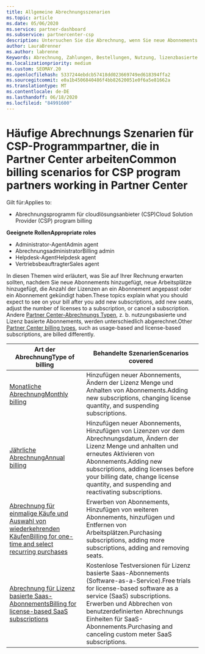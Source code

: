 ```yaml
---
title: Allgemeine Abrechnungsszenarien
ms.topic: article
ms.date: 05/06/2020
ms.service: partner-dashboard
ms.subservice: partnercenter-csp
description: Untersuchen Sie die Abrechnung, wenn Sie neue Abonnements hinzufügen, die Lizenz Menge anpassen oder ein Abonnement kündigen. Sehen Sie sich an, wie sich nutzungsbasierte und Lizenz basierte Abonnements unterscheiden.
author: LauraBrenner
ms.author: labrenne
Keywords: Abrechnung, Zahlungen, Bestellungen, Nutzung, lizenzbasierte Abrechnung, Abonnementdatum, Laufzeit, Kündigung, Verlängerung, Kontenabstimmungsdatei, Abstimmungsdatei
ms.localizationpriority: medium
ms.custom: SEOMAY.20
ms.openlocfilehash: 5337244ebdcb57418dd023669749ed618394ffa2
ms.sourcegitcommit: e0a1b4506840486f4bb82620051e0f6a5e81662a
ms.translationtype: MT
ms.contentlocale: de-DE
ms.lasthandoff: 06/18/2020
ms.locfileid: "84991600"
---
```

# <a name="common-billing-scenarios-for-csp-program-partners-working-in-partner-center"></a><span data-ttu-id="20495-105">Häufige Abrechnungs Szenarien für CSP-Programmpartner, die in Partner Center arbeiten</span><span class="sxs-lookup"><span data-stu-id="20495-105">Common billing scenarios for CSP program partners working in Partner Center</span></span>

<span data-ttu-id="20495-106">Gilt für:</span><span class="sxs-lookup"><span data-stu-id="20495-106">Applies to:</span></span>

- <span data-ttu-id="20495-107">Abrechnungsprogramm für cloudlösungsanbieter (CSP)</span><span class="sxs-lookup"><span data-stu-id="20495-107">Cloud Solution Provider (CSP) program billing</span></span>

<span data-ttu-id="20495-108">**Geeignete Rollen**</span><span class="sxs-lookup"><span data-stu-id="20495-108">**Appropriate roles**</span></span>

- <span data-ttu-id="20495-109">Administrator-Agent</span><span class="sxs-lookup"><span data-stu-id="20495-109">Admin agent</span></span>
- <span data-ttu-id="20495-110">Abrechnungsadministrator</span><span class="sxs-lookup"><span data-stu-id="20495-110">Billing admin</span></span>
- <span data-ttu-id="20495-111">Helpdesk-Agent</span><span class="sxs-lookup"><span data-stu-id="20495-111">Helpdesk agent</span></span>
- <span data-ttu-id="20495-112">Vertriebsbeauftragter</span><span class="sxs-lookup"><span data-stu-id="20495-112">Sales agent</span></span>

<span data-ttu-id="20495-113">In diesen Themen wird erläutert, was Sie auf Ihrer Rechnung erwarten sollten, nachdem Sie neue Abonnements hinzugefügt, neue Arbeitsplätze hinzugefügt, die Anzahl der Lizenzen an ein Abonnement angepasst oder ein Abonnement gekündigt haben.</span><span class="sxs-lookup"><span data-stu-id="20495-113">These topics explain what you should expect to see on your bill after you add new subscriptions, add new seats, adjust the number of licenses to a subscription, or cancel a subscription.</span></span> <span data-ttu-id="20495-114">Andere [Partner Center-Abrechnungs Typen](billing-different-types.md), z. b. nutzungsbasierte und Lizenz basierte Abonnements, werden unterschiedlich abgerechnet.</span><span class="sxs-lookup"><span data-stu-id="20495-114">Other [Partner Center billing types](billing-different-types.md), such as usage-based and license-based subscriptions, are billed differently.</span></span>

| <span data-ttu-id="20495-115">Art der Abrechnung</span><span class="sxs-lookup"><span data-stu-id="20495-115">Type of billing</span></span> | <span data-ttu-id="20495-116">Behandelte Szenarien</span><span class="sxs-lookup"><span data-stu-id="20495-116">Scenarios covered</span></span> |
| --------------- | ----------------- |
| [<span data-ttu-id="20495-117">Monatliche Abrechnung</span><span class="sxs-lookup"><span data-stu-id="20495-117">Monthly billing</span></span>](common-billing-scenarios-monthly.md) | <span data-ttu-id="20495-118">Hinzufügen neuer Abonnements, Ändern der Lizenz Menge und Anhalten von Abonnements.</span><span class="sxs-lookup"><span data-stu-id="20495-118">Adding new subscriptions, changing license quantity, and suspending subscriptions.</span></span> |
| [<span data-ttu-id="20495-119">Jährliche Abrechnung</span><span class="sxs-lookup"><span data-stu-id="20495-119">Annual billing</span></span>](common-billing-scenarios-annual.md) | <span data-ttu-id="20495-120">Hinzufügen neuer Abonnements, Hinzufügen von Lizenzen vor dem Abrechnungsdatum, Ändern der Lizenz Menge und anhalten und erneutes Aktivieren von Abonnements.</span><span class="sxs-lookup"><span data-stu-id="20495-120">Adding new subscriptions, adding licenses before your billing date, change license quantity, and suspending and reactivating subscriptions.</span></span> |
| [<span data-ttu-id="20495-121">Abrechnung für einmalige Käufe und Auswahl von wiederkehrenden Käufen</span><span class="sxs-lookup"><span data-stu-id="20495-121">Billing for one-time and select recurring purchases</span></span>](common-billing-scenarios-onetime-recurring.md) | <span data-ttu-id="20495-122">Erwerben von Abonnements, Hinzufügen von weiteren Abonnements, hinzufügen und Entfernen von Arbeitsplätzen.</span><span class="sxs-lookup"><span data-stu-id="20495-122">Purchasing subscriptions, adding more subscriptions, adding and removing seats.</span></span> |
| [<span data-ttu-id="20495-123">Abrechnung für Lizenz basierte Saas-Abonnements</span><span class="sxs-lookup"><span data-stu-id="20495-123">Billing for license-based SaaS subscriptions</span></span>](common-billing-scenarios-saas.md) | <span data-ttu-id="20495-124">Kostenlose Testversionen für Lizenz basierte Saas-Abonnements (Software-as-a-Service).</span><span class="sxs-lookup"><span data-stu-id="20495-124">Free trials for license-based software as a service (SaaS) subscriptions.</span></span> <span data-ttu-id="20495-125">Erwerben und Abbrechen von benutzerdefinierten Abrechnungs Einheiten für SaaS-Abonnements.</span><span class="sxs-lookup"><span data-stu-id="20495-125">Purchasing and canceling custom meter SaaS subscriptions.</span></span> |
